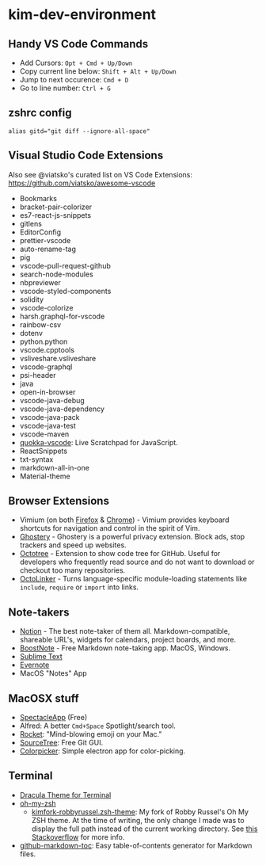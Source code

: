 # kim-dev-environment

## Handy VS Code Commands
- Add Cursors: `Opt + Cmd + Up/Down`
- Copy current line below: `Shift + Alt + Up/Down`
- Jump to next occurence: `Cmd + D`
- Go to line number: `Ctrl + G`

## zshrc config
```shell
alias gitd="git diff --ignore-all-space"
```

## Visual Studio Code Extensions

Also see @viatsko's curated list on VS Code Extensions: https://github.com/viatsko/awesome-vscode

- Bookmarks
- bracket-pair-colorizer
- es7-react-js-snippets
- gitlens
- EditorConfig
- prettier-vscode
- auto-rename-tag
- pig
- vscode-pull-request-github
- search-node-modules
- nbpreviewer
- vscode-styled-components
- solidity
- vscode-colorize
- harsh.graphql-for-vscode
- rainbow-csv
- dotenv
- python.python
- vscode.cpptools
- vsliveshare.vsliveshare
- vscode-graphql
- psi-header
- java
- open-in-browser
- vscode-java-debug
- vscode-java-dependency
- vscode-java-pack
- vscode-java-test
- vscode-maven
- [quokka-vscode](https://marketplace.visualstudio.com/items?itemName=WallabyJs.quokka-vscode): Live Scratchpad for JavaScript.
- ReactSnippets
- txt-syntax
- markdown-all-in-one
- Material-theme

## Browser Extensions
- Vimium (on both [Firefox](https://addons.mozilla.org/en-GB/firefox/addon/vimium-ff/) & [Chrome](https://chrome.google.com/webstore/detail/vimium/dbepggeogbaibhgnhhndojpepiihcmeb)) - Vimium provides keyboard shortcuts for navigation and control in the spirit of Vim.
- [Ghostery](https://www.ghostery.com/) - Ghostery is a powerful privacy extension. Block ads, stop trackers and speed up websites.
- [Octotree](https://github.com/ovity/octotree) - Extension to show code tree for GitHub. Useful for developers who frequently read source and do not want to download or checkout too many repositories.
- [OctoLinker](https://github.com/OctoLinker/OctoLinker) - Turns language-specific module-loading statements like `include`, `require` or `import` into links. 

## Note-takers
- [Notion](https://www.notion.so/) - The best note-taker of them all. Markdown-compatible, shareable URL's, widgets for calendars, project boards, and more. 
- [BoostNote](https://boostnote.io/) - Free Markdown note-taking app. MacOS, Windows.
- [Sublime Text](https://www.sublimetext.com/)
- [Evernote](https://evernote.com/)
- MacOS "Notes" App

## MacOSX stuff
- [SpectacleApp](https://www.spectacleapp.com/) (Free)
- Alfred: A better `Cmd+Space` Spotlight/search tool.
- [Rocket](https://matthewpalmer.net/rocket/): "Mind-blowing emoji on your Mac."
- [SourceTree](https://www.sourcetreeapp.com/): Free Git GUI.
- [Colorpicker](https://electronjs.org/apps/colorpicker): Simple electron app for color-picking.

## Terminal
- [Dracula Theme for Terminal](https://github.com/dracula/dracula-theme)
- [oh-my-zsh](https://github.com/robbyrussell/oh-my-zsh)
  - [kimfork-robbyrussel.zsh-theme](kimfork-robbyrussel.zsh-theme): My fork of Robby Russel's Oh My ZSH theme. At the time of writing, the only change I made was to display the full path instead of the current working directory. See [this Stackoverflow](https://stackoverflow.com/questions/27885057/zsh-theme-for-full-path-display-git-changes) for more info.
- [github-markdown-toc](https://github.com/ekalinin/github-markdown-toc): Easy table-of-contents generator for Markdown files.
